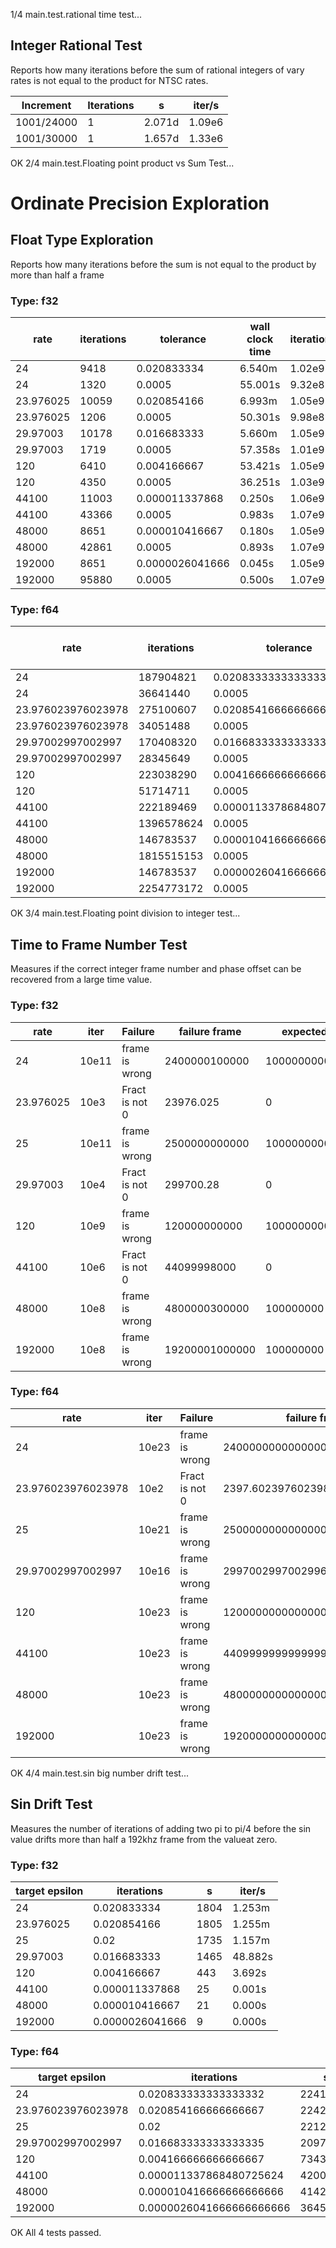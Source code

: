 1/4 main.test.rational time test...

## Integer Rational Test

Reports how many iterations before the sum of rational integers of vary rates is not equal to the product for NTSC rates.
 
 | Increment | Iterations | s | iter/s |
 |-----------|------------|---|--------|
 | 1001/24000 | 1 | 2.071d | 1.09e6 |
 | 1001/30000 | 1 | 1.657d | 1.33e6 |

OK
2/4 main.test.Floating point product vs Sum Test...

# Ordinate Precision Exploration


## Float Type Exploration
Reports how many iterations before the sum is not equal to the product by more than half a frame

### Type: f32
 
 | rate | iterations | tolerance | wall clock time | iterations/s |
 |------|------------|-----------|-----------------|--------------|
 | 24 | 9418 | 0.020833334 | 6.540m | 1.02e9 |
 | 24 | 1320 | 0.0005 | 55.001s | 9.32e8 |
 | 23.976025 | 10059 | 0.020854166 | 6.993m | 1.05e9 |
 | 23.976025 | 1206 | 0.0005 | 50.301s | 9.98e8 |
 | 29.97003 | 10178 | 0.016683333 | 5.660m | 1.05e9 |
 | 29.97003 | 1719 | 0.0005 | 57.358s | 1.01e9 |
 | 120 | 6410 | 0.004166667 | 53.421s | 1.05e9 |
 | 120 | 4350 | 0.0005 | 36.251s | 1.03e9 |
 | 44100 | 11003 | 0.000011337868 | 0.250s | 1.06e9 |
 | 44100 | 43366 | 0.0005 | 0.983s | 1.07e9 |
 | 48000 | 8651 | 0.000010416667 | 0.180s | 1.05e9 |
 | 48000 | 42861 | 0.0005 | 0.893s | 1.07e9 |
 | 192000 | 8651 | 0.0000026041666 | 0.045s | 1.05e9 |
 | 192000 | 95880 | 0.0005 | 0.500s | 1.07e9 |

### Type: f64
 
 | rate | iterations | tolerance | wall clock time | iterations/s |
 |------|------------|-----------|-----------------|--------------|
 | 24 | 187904821 | 0.020833333333333332 | 90.618d | 9.85e8 |
 | 24 | 36641440 | 0.0005 | 17.670d | 1.07e9 |
 | 23.976023976023978 | 275100607 | 0.020854166666666667 | 132.801d | 1.07e9 |
 | 23.976023976023978 | 34051488 | 0.0005 | 16.438d | 1.07e9 |
 | 29.97002997002997 | 170408320 | 0.016683333333333335 | 65.810d | 1.07e9 |
 | 29.97002997002997 | 28345649 | 0.0005 | 10.947d | 1.07e9 |
 | 120 | 223038290 | 0.004166666666666667 | 21.512d | 1.07e9 |
 | 120 | 51714711 | 0.0005 | 4.988d | 1.07e9 |
 | 44100 | 222189469 | 0.000011337868480725624 | 1.400h | 1.07e9 |
 | 44100 | 1396578624 | 0.0005 | 8.797h | 1.07e9 |
 | 48000 | 146783537 | 0.000010416666666666666 | 50.967m | 1.07e9 |
 | 48000 | 1815515153 | 0.0005 | 10.506h | 1.07e9 |
 | 192000 | 146783537 | 0.0000026041666666666666 | 12.742m | 1.07e9 |
 | 192000 | 2254773172 | 0.0005 | 3.262h | 1.07e9 |

OK
3/4 main.test.Floating point division to integer test...

## Time to Frame Number Test
Measures if the correct integer frame number and phase offset can be recovered from a large time value.

### Type: f32
 
 | rate | iter | Failure | failure frame | expected | measured | iter/s |
 |------|------|---------|---------------|----------|----------|--------|
 | 24 | 10e11 | frame is wrong | 2400000100000 |  100000000000 | 100000006144 | 7.14e6 | 
 | 23.976025 | 10e3 | Fract is not 0 | 23976.025 |  0 | 100 | 7.32e7 | 
 | 25 | 10e11 | frame is wrong | 2500000000000 |  100000000000 | 99999997952 | 8.80e7 | 
 | 29.97003 | 10e4 | Fract is not 0 | 299700.28 |  0 | 1000 | 4.82e7 | 
 | 120 | 10e9 | frame is wrong | 120000000000 |  1000000000 | 1000000064 | 1.08e8 | 
 | 44100 | 10e6 | Fract is not 0 | 44099998000 |  0 | 100000 | 1.43e8 | 
 | 48000 | 10e8 | frame is wrong | 4800000300000 |  100000000 | 100000008 | 1.90e8 | 
 | 192000 | 10e8 | frame is wrong | 19200001000000 |  100000000 | 100000008 | 9.64e7 | 

### Type: f64
 
 | rate | iter | Failure | failure frame | expected | measured | iter/s |
 |------|------|---------|---------------|----------|----------|--------|
 | 24 | 10e23 | frame is wrong | 2400000000000000000000000 |  100000000000000000000000 | 100000000000000008388608 | 2.90e7 | 
 | 23.976023976023978 | 10e2 | Fract is not 0 | 2397.602397602398 |  0 | 10 | inf | 
 | 25 | 10e21 | frame is wrong | 25000000000000000000000 |  1000000000000000000000 | 999999999999999868928 | 1.26e8 | 
 | 29.97002997002997 | 10e16 | frame is wrong | 299700299700299650 |  10000000000000000 | 9999999999999998 | 1.93e8 | 
 | 120 | 10e23 | frame is wrong | 12000000000000000000000000 |  100000000000000000000000 | 99999999999999991611392 | 1.38e8 | 
 | 44100 | 10e23 | frame is wrong | 4409999999999999400000000000 |  100000000000000000000000 | 99999999999999991611392 | 1.38e8 | 
 | 48000 | 10e23 | frame is wrong | 4800000000000000000000000000 |  100000000000000000000000 | 99999999999999991611392 | 1.38e8 | 
 | 192000 | 10e23 | frame is wrong | 19200000000000000000000000000 |  100000000000000000000000 | 99999999999999991611392 | 1.38e8 | 

OK
4/4 main.test.sin big number drift test...

## Sin Drift Test

Measures the number of iterations of adding two pi to pi/4 before the sin value drifts more than half a 192khz frame from the valueat zero.

### Type: f32
 
 | target epsilon | iterations | s | iter/s |
 |----------------|------------|---|--------|
 | 24 | 0.020833334 | 1804 | 1.253m | 3.14e8 | 
 | 23.976025 | 0.020854166 | 1805 | 1.255m | 3.80e8 | 
 | 25 | 0.02 | 1735 | 1.157m | 3.97e8 | 
 | 29.97003 | 0.016683333 | 1465 | 48.882s | 4.00e8 | 
 | 120 | 0.004166667 | 443 | 3.692s | 3.94e8 | 
 | 44100 | 0.000011337868 | 25 | 0.001s | 3.01e8 | 
 | 48000 | 0.000010416667 | 21 | 0.000s | 2.53e8 | 
 | 192000 | 0.0000026041666 | 9 | 0.000s | 1.08e8 | 

### Type: f64
 
 | target epsilon | iterations | s | iter/s |
 |----------------|------------|---|--------|
 | 24 | 0.020833333333333332 | 22417639 | 10.811d | 1.73e8 | 
 | 23.976023976023978 | 0.020854166666666667 | 22424856 | 10.825d | 1.74e8 | 
 | 25 | 0.02 | 22128769 | 10.245d | 1.73e8 | 
 | 29.97002997002997 | 0.016683333333333335 | 20975948 | 8.101d | 1.74e8 | 
 | 120 | 0.004166666666666667 | 7343345 | 16.998h | 1.73e8 | 
 | 44100 | 0.000011337868480725624 | 420084 | 9.526s | 1.87e8 | 
 | 48000 | 0.000010416666666666666 | 414231 | 8.630s | 1.88e8 | 
 | 192000 | 0.0000026041666666666666 | 364591 | 1.899s | 1.90e8 | 

OK
All 4 tests passed.
